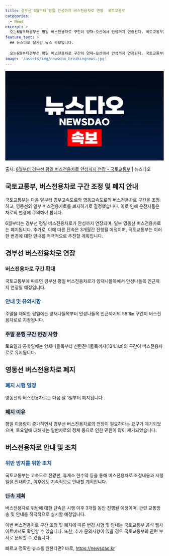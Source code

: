 ```yaml
---
title: 경부선 6월부터 평일 안성까지 버스전용차로 연장  국토교통부
categories:
  - News
excerpt: >
  오는6월부터경부선 평일 버스전용차로 구간이 양재~오산에서 안성까지 연장된다. 국토교통부는 다음 달부터 경부고…
feature_text: >
  ## 뉴스다오 실시간 뉴스 속보입니다.

  오는6월부터경부선 평일 버스전용차로 구간이 양재~오산에서 안성까지 연장된다. 국토교통부는 다음 달부터 경부고…
image: '/assets/img/newsdao_breakingnews.jpg'
---
```


![뉴스다오 속보](/assets/img/newsdao_breakingnews.jpg)

<p>출처: <a href="https://newsdao.kr/3926" rel="dofollow">6월부터 경부선 평일 버스전용차로 안성까지 연장 - 국토교통부</a> | 뉴스다오</p>

<h2 data-ke-size="size26">국토교통부, 버스전용차로 구간 조정 및 폐지 안내</h2>
국토교통부는 다음 달부터 경부고속도로와 영동고속도로의 버스전용차로 구간을 조정하고, 영동선의 일부 버스전용차로를 폐지하기로 결정했습니다. 이로 인해 운전자들은 차로의 변경에 주의해야 합니다.

<p data-ke-size="size16">6월부터는 경부선 평일 버스전용차로가 안성까지 연장되며, 일부 영동선 버스전용차로는 폐지됩니다. 추가로, 이에 따른 단속은 3개월간 진행될 예정이며, 국토교통부는 이러한 변경에 대한 안내를 적극적으로 추진할 계획입니다.</p>

<h2 data-ke-size="size26">경부선 버스전용차로 연장</h2>
<h3>버스전용차로 구간 확대</h3>
국토교통부에 따르면 경부선 평일 버스전용차로가 양재나들목에서 안성나들목 인근까지 연장될 예정입니다.

<h3><b><span style="color: #1a5490;">안내 및 유의사항</span></b></h3>
주말을 제외한 평일에는 양재나들목부터 안성나들목 인근까지의 58.1㎞ 구간이 버스전용차로로 지정됩니다.

<h3><b><span style="background-color: #21538527;">주말 운행 구간 변경 사항</span></b></h3>
토요일과 공휴일에는 양재나들목부터 신탄진나들목까지(134.1㎞)의 구간이 버스전용차로로 유지됩니다.

<h2 data-ke-size="size26">영동선 버스전용차로 폐지</h2>
<h3><b><span style="color: #1a5490;">폐지 시행 일정</span></b></h3>
영동선의 버스전용차로는 다음 달 1일부터 폐지됩니다.

<h3><b><span style="background-color: #21538527;">폐지 이유</span></b></h3>
평일 이용량이 증가하면서 경부선 버스전용차로의 연장이 필요하다는 요구가 제기되었으며, 토요일에 대해서는 일반차로의 정체 등으로 인한 민원이 많이 제기되었습니다.

<h2 data-ke-size="size26">버스전용차로 안내 및 조치</h2>
<h3><b><span style="color: #1a5490;">위반 방지를 위한 조치</span></b></h3>
국토교통부는 고속도로 전광판, 휴게소 현수막 등을 통해 버스전용차로 조정내용과 시행일을 안내하고, 이후에도 지속적으로 안내할 계획입니다.

<h3><b><span style="background-color: #21538527;">단속 계획</span></b></h3>
버스전용차로 위반에 대한 단속은 시행 이후 3개월 동안 진행될 예정이며, 관련 교통방송 및 안내를 적극적으로 실시할 예정입니다.

이번 버스전용차로 구간 조정 및 폐지에 따른 변경 사항 및 안내는 국토교통부 공식 웹사이트에서도 확인할 수 있습니다. 또한, 추가 문의사항이 있을 경우 국토교통부의 관련 부서로 문의할 수 있습니다. 

빠르고 정확한 뉴스를 원한다면? 바로, <a href="https://newsdao.kr" rel="dofollow">https://newsdao.kr</a>


